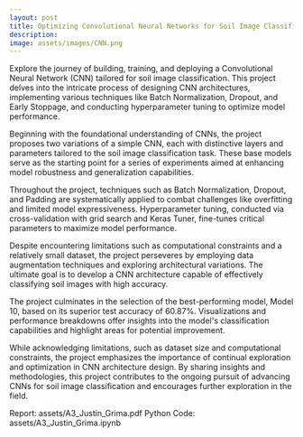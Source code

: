 ```yaml
---
layout: post
title: Optimizing Convolutional Neural Networks for Soil Image Classification: A Comprehensive Journey.
description:
image: assets/images/CNN.png
---
```

Explore the journey of building, training, and deploying a Convolutional Neural Network (CNN) tailored for soil image classification. This project delves into the intricate process of designing CNN architectures, implementing various techniques like Batch Normalization, Dropout, and Early Stoppage, and conducting hyperparameter tuning to optimize model performance.

Beginning with the foundational understanding of CNNs, the project proposes two variations of a simple CNN, each with distinctive layers and parameters tailored to the soil image classification task. These base models serve as the starting point for a series of experiments aimed at enhancing model robustness and generalization capabilities.

Throughout the project, techniques such as Batch Normalization, Dropout, and Padding are systematically applied to combat challenges like overfitting and limited model expressiveness. Hyperparameter tuning, conducted via cross-validation with grid search and Keras Tuner, fine-tunes critical parameters to maximize model performance.

Despite encountering limitations such as computational constraints and a relatively small dataset, the project perseveres by employing data augmentation techniques and exploring architectural variations. The ultimate goal is to develop a CNN architecture capable of effectively classifying soil images with high accuracy.

The project culminates in the selection of the best-performing model, Model 10, based on its superior test accuracy of 60.87%. Visualizations and performance breakdowns offer insights into the model's classification capabilities and highlight areas for potential improvement.

While acknowledging limitations, such as dataset size and computational constraints, the project emphasizes the importance of continual exploration and optimization in CNN architecture design. By sharing insights and methodologies, this project contributes to the ongoing pursuit of advancing CNNs for soil image classification and encourages further exploration in the field.

Report: assets/A3_Justin_Grima.pdf
Python Code: assets/A3_Justin_Grima.ipynb
